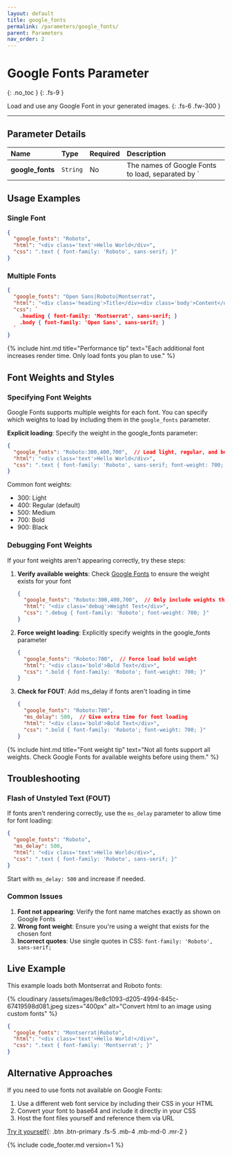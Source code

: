 ```yaml
---
layout: default
title: google_fonts
permalink: /parameters/google_fonts/
parent: Parameters
nav_order: 2
---
```


# Google Fonts Parameter
{: .no_toc }
{: .fs-9 }

Load and use any Google Font in your generated images.
{: .fs-6 .fw-300 }

<hr>

## Parameter Details

| Name | Type | Required | Description |
|:-----|:-----|:---------|:------------|
| **google_fonts** | `String` | No | The names of Google Fonts to load, separated by `|` for multiple fonts |

## Usage Examples

### Single Font

```json
{
  "google_fonts": "Roboto",
  "html": "<div class='text'>Hello World</div>",
  "css": ".text { font-family: 'Roboto', sans-serif; }"
}
```

### Multiple Fonts

```json
{
  "google_fonts": "Open Sans|Roboto|Montserrat",
  "html": "<div class='heading'>Title</div><div class='body'>Content</div>",
  "css": `
    .heading { font-family: 'Montserrat', sans-serif; }
    .body { font-family: 'Open Sans', sans-serif; }
  `
}
```

{% include hint.md title="Performance tip" text="Each additional font increases render time. Only load fonts you plan to use." %}

## Font Weights and Styles

### Specifying Font Weights

Google Fonts supports multiple weights for each font. You can specify which weights to load by including them in the `google_fonts` parameter.

**Explicit loading**: Specify the weight in the google_fonts parameter:

```json
{
  "google_fonts": "Roboto:300,400,700",  // Load light, regular, and bold weights
  "html": "<div class='text'>Hello World</div>",
  "css": ".text { font-family: 'Roboto', sans-serif; font-weight: 700; }"
}
```

Common font weights:
- 300: Light
- 400: Regular (default)
- 500: Medium
- 700: Bold
- 900: Black

### Debugging Font Weights

If your font weights aren't appearing correctly, try these steps:

1. **Verify available weights**: Check [Google Fonts](https://fonts.google.com) to ensure the weight exists for your font
   ```json
   {
     "google_fonts": "Roboto:300,400,700",  // Only include weights that exist
     "html": "<div class='debug'>Weight Test</div>",
     "css": ".debug { font-family: 'Roboto'; font-weight: 700; }"
   }
   ```

2. **Force weight loading**: Explicitly specify weights in the google_fonts parameter
   ```json
   {
     "google_fonts": "Roboto:700",  // Force load bold weight
     "html": "<div class='bold'>Bold Text</div>",
     "css": ".bold { font-family: 'Roboto'; font-weight: 700; }"
   }
   ```

3. **Check for FOUT**: Add ms_delay if fonts aren't loading in time
   ```json
   {
     "google_fonts": "Roboto:700",
     "ms_delay": 500,  // Give extra time for font loading
     "html": "<div class='bold'>Bold Text</div>",
     "css": ".bold { font-family: 'Roboto'; font-weight: 700; }"
   }
   ```

{% include hint.md title="Font weight tip" text="Not all fonts support all weights. Check Google Fonts for available weights before using them." %}

## Troubleshooting

### Flash of Unstyled Text (FOUT)

If fonts aren't rendering correctly, use the `ms_delay` parameter to allow time for font loading:

```json
{
  "google_fonts": "Roboto",
  "ms_delay": 500,
  "html": "<div class='text'>Hello World</div>",
  "css": ".text { font-family: 'Roboto', sans-serif; }"
}
```

Start with `ms_delay: 500` and increase if needed.

### Common Issues

1. **Font not appearing**: Verify the font name matches exactly as shown on Google Fonts
2. **Wrong font weight**: Ensure you're using a weight that exists for the chosen font
3. **Incorrect quotes**: Use single quotes in CSS: `font-family: 'Roboto', sans-serif;`

## Live Example

This example loads both Montserrat and Roboto fonts:

<div class="code-example" markdown="1">
<div class="hcti-container">
  {% cloudinary /assets/images/8e8c1093-d205-4994-845c-67419598d081.jpeg sizes="400px" alt="Convert html to an image using custom fonts" %}
</div>
</div>

```json
{
  "google_fonts": "Montserrat|Roboto",
  "html": "<div class='text'>Hello World!</div>",
  "css": ".text { font-family: 'Montserrat'; }"
}
```

## Alternative Approaches

If you need to use fonts not available on Google Fonts:
1. Use a different web font service by including their CSS in your HTML
2. Convert your font to base64 and include it directly in your CSS
3. Host the font files yourself and reference them via URL

[Try it yourself](https://htmlcsstoimage.com/demo){: .btn .btn-primary .fs-5 .mb-4 .mb-md-0 .mr-2 }

{% include code_footer.md version=1 %} 
